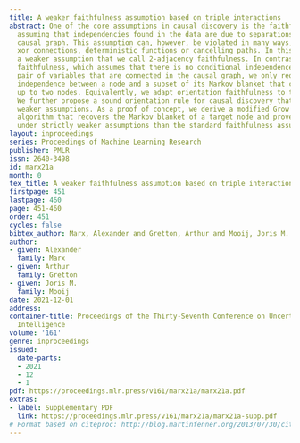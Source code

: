 ```yaml
---
title: A weaker faithfulness assumption based on triple interactions
abstract: One of the core assumptions in causal discovery is the faithfulness assumption—i.e.
  assuming that independencies found in the data are due to separations in the true
  causal graph. This assumption can, however, be violated in many ways, including
  xor connections, deterministic functions or cancelling paths. In this work, we propose
  a weaker assumption that we call 2-adjacency faithfulness. In contrast to adjacency
  faithfulness, which assumes that there is no conditional independence between each
  pair of variables that are connected in the causal graph, we only require no conditional
  independence between a node and a subset of its Markov blanket that can contain
  up to two nodes. Equivalently, we adapt orientation faithfulness to this setting.
  We further propose a sound orientation rule for causal discovery that applies under
  weaker assumptions. As a proof of concept, we derive a modified Grow and Shrink
  algorithm that recovers the Markov blanket of a target node and prove its correctness
  under strictly weaker assumptions than the standard faithfulness assumption.
layout: inproceedings
series: Proceedings of Machine Learning Research
publisher: PMLR
issn: 2640-3498
id: marx21a
month: 0
tex_title: A weaker faithfulness assumption based on triple interactions
firstpage: 451
lastpage: 460
page: 451-460
order: 451
cycles: false
bibtex_author: Marx, Alexander and Gretton, Arthur and Mooij, Joris M.
author:
- given: Alexander
  family: Marx
- given: Arthur
  family: Gretton
- given: Joris M.
  family: Mooij
date: 2021-12-01
address:
container-title: Proceedings of the Thirty-Seventh Conference on Uncertainty in Artificial
  Intelligence
volume: '161'
genre: inproceedings
issued:
  date-parts:
  - 2021
  - 12
  - 1
pdf: https://proceedings.mlr.press/v161/marx21a/marx21a.pdf
extras:
- label: Supplementary PDF
  link: https://proceedings.mlr.press/v161/marx21a/marx21a-supp.pdf
# Format based on citeproc: http://blog.martinfenner.org/2013/07/30/citeproc-yaml-for-bibliographies/
---
```

